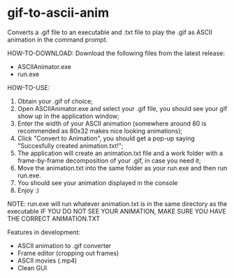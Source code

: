 # gif-to-ascii-anim
Converts a .gif file to an executable and .txt file to play the .gif as ASCII animation in the command prompt.

HOW-TO-DOWNLOAD:
Download the following files from the latest release:
- ASCIIAnimator.exe
- run.exe

HOW-TO-USE:
1. Obtain your .gif of choice;
2. Open ASCIIAnimator.exe and select your .gif file, you should see your gif show up in the application window;
3. Enter the width of your ASCII animation (somewhere around 80 is recommended as 80x32 makes nice looking animations);
4. Click "Convert to Animation", you should get a pop-up saying "Succesfully created animation.txt!";
5. The application will create an animation.txt file and a work folder with a frame-by-frame decomposition of your .gif, in case you need it;
6. Move the animation.txt into the same folder as your run.exe and then run run.exe.
7. You should see your animation displayed in the console
8. Enjoy :)

NOTE: run.exe will run whatever animation.txt is in the same directory as the executable
IF YOU DO NOT SEE YOUR ANIMATION, MAKE SURE YOU HAVE THE CORRECT ANIMATION.TXT

Features in development:
- ASCII animation to .gif converter
- Frame editor (cropping out frames)
- ASCII movies (.mp4)
- Clean GUI
